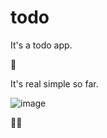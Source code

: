 # todo

It's a todo app.

🎉

It's real simple so far.

![image](https://github.com/pnads/todo/assets/20482774/ce95dafb-1ef5-43e4-a1f5-d320066fcf33)

🎉🎉
